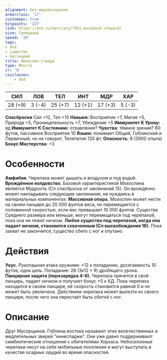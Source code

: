 ```yaml
---
alignment: без мировоззрения
armorclass: '17'
customnpc: true
hitpoints: '227'
link: https://dnd.su/bestiary/7451-mossback-steward/
size: Громадный
speed: '20'
tags:
- dnd
- существо
- бестиарий
title: Мохоспин-Стюард
type: Монстр
cr: '8'
cssclasses:
    - dnd
---
```



| СИЛ | ЛОВ | ТЕЛ | ИНТ | МДР | ХАР |
|---|---|---|---|---|---|
| 28 (+9) | 3 (-4) | 25 (+7) | 12 (+1) | 17 (+3) | 5 (-3) |
**Спасброски** Сил +12, Тел +10
**Навыки:** Восприятие +7, Магия +5, Природа +5, Проницательность +7, Убеждение +5
**Иммунитет К Урону:** яд
**Иммунитет К Состоянию:** отравление?
**Чувства:** тёмное зрение? 60 футов, пассивное Восприятие 10
**Языки:** понимает Общий, Гоблинский и Первичный, но не говорит, Телепатия 120 фт.
**Опасность:** 8 (3900 опыта)
**Бонус Мастерства:** +3


# Особенности
**Амфибия.** Черепаха может дышать и воздухом и под водой.
**Врождённое колдовство.** Базовой характеристикой Мохоспина является Мудрость (Сл спасброска от заклинаний 15). Он врождённо может накладывать следующие заклинания, не нуждаясь в материальных компонентах:
**Массивная опора.** Мохоспин может нести на своем панцире до 20 000 фунтов веса, но перемещается с половинной скоростью, если вес превышает 10 000 фунтов. Существа Среднего размера или меньше, могут перемещаться под черепахой, пока она не лежит ничком.
**Любое существо под черепахой, когда она падает ничком, становится схваченным (Сл высвобождения 18).** Пока захват не закончится, существо сбито с ног и опутано.


# Действия
**Укус.** Рукопашная атака оружием: +12 к попаданию, досягаемость 10 футов, одна цель. Попадание: 28 (3к12 + 9) дробящего урона.
**Панцирная защита (перезарядка 4-6).** Черепаха прячется в свой панцирь, падает ничком и получает бонус +5 к КД. Пока черепаха находится в своем панцире, её скорость становится равной 0 и не может быть увеличена. Действием черепаха может вылезти из своего панциря, после чего она перестаёт быть сбитой с ног.


# Описание
 Друг Мусорщиков. Гоблины востока называют этих величественных и медлительных зверей "кинеспаджи". Они уже давно поддерживают симбиотические отношения с обитателями Хорхаса. Небосклонные черепахи несут на себе мобильные поселения и могут выступать в качестве осадных орудий во время опасностей.